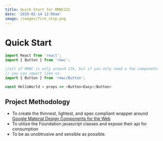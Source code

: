 ```yaml
---
title: Quick Start for RMWC222
date: '2019-02-14 12:00am'
image: /images/fire_stop.png
---
```


# Quick Start

```javascript
import React from 'react';
import { Button } from 'rmwc';

//all of RMWC is only around 11k, but if you only need a few components
// you can import like so
import { Button } from 'rmwc/Button';

const HelloWorld = props => <Button>Easy</Button>
```

## Project Methodology

- To create the thinnest, lightest, and spec compliant wrapper around [Google Material Design Components for the Web][1]
- To utilize the Foundation javascript classes and expose their api for consumption
- To be as unobtrusive and sensible as possible.

[1]: https://material.io/components/web/

